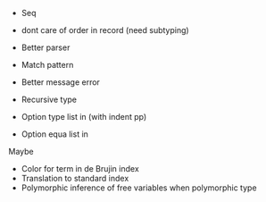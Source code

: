 - Seq

- dont care of order in record (need subtyping)

- Better parser
- Match pattern
- Better message error
- Recursive type

- Option type list in (with indent pp)
- Option equa list in


Maybe
- Color for term in de Brujin index
- Translation to standard index
- Polymorphic inference of free variables when polymorphic type

